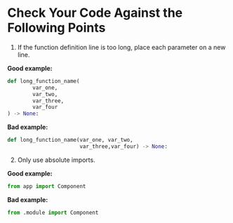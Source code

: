 # Check Your Code Against the Following Points

1. If the function definition line is too long, place each parameter on a new line.

**Good example:**
```python
def long_function_name(
        var_one,
        var_two,
        var_three,
        var_four
) -> None:
```

**Bad example:**
```python
def long_function_name(var_one, var_two,
                       var_three,var_four) -> None:
```

2. Only use absolute imports.

**Good example:**

```python
from app import Component
```

**Bad example:**
```python
from .module import Component
```
